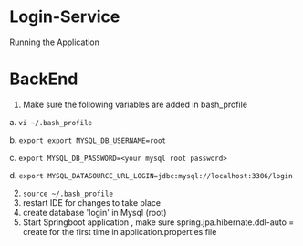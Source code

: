 # Login-Service
Running the Application

# BackEnd 

1. Make sure the following variables are added in bash_profile

  a. ```vi ~/.bash_profile``` 
  
  b. ```export export MYSQL_DB_USERNAME=root```
  
  c. ```export MYSQL_DB_PASSWORD=<your mysql root password>```
  
  d. ```export MYSQL_DATASOURCE_URL_LOGIN=jdbc:mysql://localhost:3306/login```
  
2. ```source ~/.bash_profile```
3. restart IDE for changes to take place
4. create database 'login' in Mysql (root)
5. Start Springboot application , make sure spring.jpa.hibernate.ddl-auto = create for the first time in application.properties file
